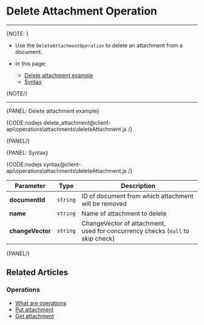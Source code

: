 # Delete Attachment Operation
---

{NOTE: }

* Use the `DeleteAttachmentOperation` to delete an attachment from a document.

* In this page:

    * [Delete attachment example](../../../client-api/operations/attachments/delete-attachment#delete-attachment-example)
    * [Syntax](../../../client-api/operations/attachments/delete-attachment#syntax)

{NOTE/}

---

{PANEL: Delete attachment example}

{CODE:nodejs delete_attachment@client-api\operations\attachments\deleteAttachment.js /}

{PANEL/}

{PANEL: Syntax}

{CODE:nodejs syntax@client-api\operations\attachments\deleteAttachment.js /}

| Parameter        | Type     | Description                                                                       |
|------------------|----------|-----------------------------------------------------------------------------------|
| __documentId__   | `string` | ID of document from which attachment will be removed                              |
| __name__         | `string` | Name of attachment to delete                                                      |
| __changeVector__ | `string` | ChangeVector of attachment,<br>used for concurrency checks (`null` to skip check) |

{PANEL/}

## Related Articles

### Operations

- [What are operations](../../../client-api/operations/what-are-operations)
- [Put attachment](../../../client-api/operations/attachments/put-attachment) 
- [Get attachment](../../../client-api/operations/attachments/get-attachment)
